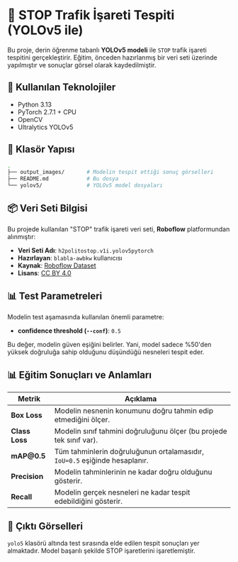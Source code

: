 # 🚦 STOP Trafik İşareti Tespiti (YOLOv5 ile)

Bu proje, derin öğrenme tabanlı **YOLOv5 modeli** ile `STOP` trafik işareti tespitini gerçekleştirir. Eğitim, önceden hazırlanmış bir veri seti üzerinde yapılmıştır ve sonuçlar görsel olarak kaydedilmiştir.

## 🔧 Kullanılan Teknolojiler

* Python 3.13
* PyTorch 2.7.1 + CPU
* OpenCV
* Ultralytics YOLOv5

## 📂 Klasör Yapısı

```bash
.
├── output_images/       # Modelin tespit ettiği sonuç görselleri
├── README.md            # Bu dosya
└── yolov5/              # YOLOv5 model dosyaları
```

## 📦 Veri Seti Bilgisi

Bu projede kullanılan "STOP" trafik işareti veri seti, **Roboflow** platformundan alınmıştır:

* **Veri Seti Adı**: `h2politostop.v1i.yolov5pytorch`
* **Hazırlayan**: `blabla-awbkw` kullanıcısı
* **Kaynak**: [Roboflow Dataset](https://universe.roboflow.com/blabla-awbkw/h2politostop-ngxzy/dataset/1)
* **Lisans**: [CC BY 4.0](https://creativecommons.org/licenses/by/4.0/)

## 📊 Test Parametreleri

Modelin test aşamasında kullanılan önemli parametre:

* **confidence threshold (`--conf`)**: `0.5`

Bu değer, modelin güven eşiğini belirler. Yani, model sadece %50'den yüksek doğruluğa sahip olduğunu düşündüğü nesneleri tespit eder.

## 📊 Eğitim Sonuçları ve Anlamları

| Metrik         | Açıklama                                                                   |
| -------------- | -------------------------------------------------------------------------- |
| **Box Loss**   | Modelin nesnenin konumunu doğru tahmin edip etmediğini ölçer.              |
| **Class Loss** | Modelin sınıf tahmini doğruluğunu ölçer (bu projede tek sınıf var).        |
| **mAP\@0.5**   | Tüm tahminlerin doğruluğunun ortalamasıdır, `IoU=0.5` eşiğinde hesaplanır. |
| **Precision**  | Modelin tahminlerinin ne kadar doğru olduğunu gösterir.                    |
| **Recall**     | Modelin gerçek nesneleri ne kadar tespit edebildiğini gösterir.            |

## 📸 Çıktı Görselleri

`yolo5` klasörü altında test sırasında elde edilen tespit sonuçları yer almaktadır. Model başarılı şekilde STOP işaretlerini işaretlemiştir.
